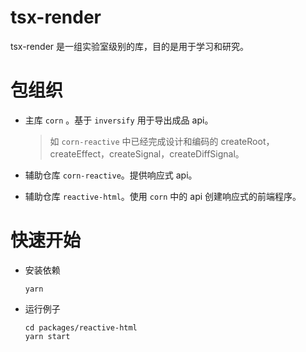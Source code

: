 # tsx-render

tsx-render 是一组实验室级别的库，目的是用于学习和研究。

# 包组织

-   主库 `corn` 。基于 `inversify` 用于导出成品 api。

    > 如 `corn-reactive` 中已经完成设计和编码的 createRoot，createEffect，createSignal，createDiffSignal。

-   辅助仓库 `corn-reactive`。提供响应式 api。

-   辅助仓库 `reactive-html`。使用 `corn` 中的 api 创建响应式的前端程序。

# 快速开始

-   安装依赖

    ```
    yarn
    ```

-   运行例子

    ```
    cd packages/reactive-html
    yarn start
    ```
